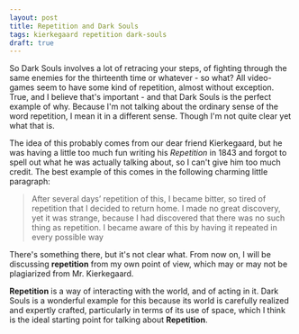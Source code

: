 ```yaml
---
layout: post
title: Repetition and Dark Souls
tags: kierkegaard repetition dark-souls
draft: true
---
```

So Dark Souls involves a lot of retracing your steps, of fighting through the same enemies for the thirteenth time or whatever - so what?  All video-games seem to have some kind of repetition, almost without exception.  True, and I believe that's important - and that Dark Souls is the perfect example of why.  Because I'm not talking about the ordinary sense of the word repetition, I mean it in a different sense.  Though I'm not quite clear yet what that is.

The idea of this probably comes from our dear friend Kierkegaard, but he was having a little too much fun writing his *Repetition* in 1843 and forgot to spell out what he was actually talking about, so I can't give him too much credit.  The best example of this comes in the following charming little paragraph:

>After several days’ repetition of this, I became bitter, so tired of repetition that I decided to return home. I made no great discovery, yet it was strange, because I had discovered that there was no such thing as repetition. I became aware of this by having it repeated in every possible way

There's something there, but it's not clear what.  From now on, I will be discussing **repetition** from my own point of view, which may or may not be plagiarized from Mr. Kierkegaard.

**Repetition** is a way of interacting with the world, and of acting in it.  Dark Souls is a wonderful example for this because its world is carefully realized and expertly crafted, particularly in terms of its use of space, which I think is the ideal starting point for talking about **Repetition**.  